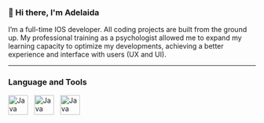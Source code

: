 ### 👋 Hi there, I'm Adelaida

I’m a full-time IOS developer. All coding projects are built from the ground up. My professional training as a psychologist allowed me to expand my learning capacity to optimize my developments, achieving a better experience and interface with users (UX and UI).

---
### Language and Tools

<img align="left" alt="Java" width="40px" style="padding-right:10px;" src="https://cdn.jsdelivr.net/gh/devicons/devicon/icons/swift/swift-original-wordmark.svg" />
<img align="left" alt="Java" width="40px" style="padding-right:10px;" src="https://cdn.jsdelivr.net/gh/devicons/devicon/icons/figma/figma-original.svg" />
<img align="left" alt="Java" width="40px" style="padding-right:10px;" src="https://cdn.jsdelivr.net/gh/devicons/devicon/icons/xcode/xcode-original.svg" />


#

<!--
**AdelaidaGomez/AdelaidaGomez** is a ✨ _special_ ✨ repository because its `README.md` (this file) appears on your GitHub profile.

-->
